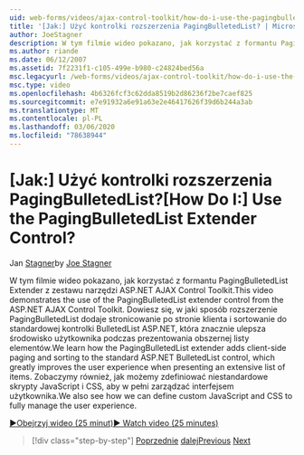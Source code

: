 ```yaml
---
uid: web-forms/videos/ajax-control-toolkit/how-do-i-use-the-pagingbulletedlist-extender-control
title: '[Jak:] Użyć kontrolki rozszerzenia PagingBulletedList? | Microsoft Docs'
author: JoeStagner
description: W tym filmie wideo pokazano, jak korzystać z formantu PagingBulletedList Extender z zestawu narzędzi ASP.NET AJAX Control Toolkit. Dowiesz się, jak rozszerzy PagingBulletedList...
ms.author: riande
ms.date: 06/12/2007
ms.assetid: 7f2231f1-c105-499e-b980-c24824bed56a
msc.legacyurl: /web-forms/videos/ajax-control-toolkit/how-do-i-use-the-pagingbulletedlist-extender-control
msc.type: video
ms.openlocfilehash: 4b6326fcf3c62dda8519b2d86236f2be7caef825
ms.sourcegitcommit: e7e91932a6e91a63e2e46417626f39d6b244a3ab
ms.translationtype: MT
ms.contentlocale: pl-PL
ms.lasthandoff: 03/06/2020
ms.locfileid: "78638944"
---
```

# <a name="how-do-i-use-the-pagingbulletedlist-extender-control"></a><span data-ttu-id="93552-105">[Jak:] Użyć kontrolki rozszerzenia PagingBulletedList?</span><span class="sxs-lookup"><span data-stu-id="93552-105">[How Do I:] Use the PagingBulletedList Extender Control?</span></span>

<span data-ttu-id="93552-106">Jan [Stagner](https://github.com/JoeStagner)</span><span class="sxs-lookup"><span data-stu-id="93552-106">by [Joe Stagner](https://github.com/JoeStagner)</span></span>

<span data-ttu-id="93552-107">W tym filmie wideo pokazano, jak korzystać z formantu PagingBulletedList Extender z zestawu narzędzi ASP.NET AJAX Control Toolkit.</span><span class="sxs-lookup"><span data-stu-id="93552-107">This video demonstrates the use of the PagingBulletedList extender control from the ASP.NET AJAX Control Toolkit.</span></span> <span data-ttu-id="93552-108">Dowiesz się, w jaki sposób rozszerzenie PagingBulletedList dodaje stronicowanie po stronie klienta i sortowanie do standardowej kontrolki BulletedList ASP.NET, która znacznie ulepsza środowisko użytkownika podczas prezentowania obszernej listy elementów.</span><span class="sxs-lookup"><span data-stu-id="93552-108">We learn how the PagingBulletedList extender adds client-side paging and sorting to the standard ASP.NET BulletedList control, which greatly improves the user experience when presenting an extensive list of items.</span></span> <span data-ttu-id="93552-109">Zobaczymy również, jak możemy zdefiniować niestandardowe skrypty JavaScript i CSS, aby w pełni zarządzać interfejsem użytkownika.</span><span class="sxs-lookup"><span data-stu-id="93552-109">We also see how we can define custom JavaScript and CSS to fully manage the user experience.</span></span>

[<span data-ttu-id="93552-110">&#9654;Obejrzyj wideo (25 minut)</span><span class="sxs-lookup"><span data-stu-id="93552-110">&#9654; Watch video (25 minutes)</span></span>](https://channel9.msdn.com/Blogs/ASP-NET-Site-Videos/how-do-i-use-the-pagingbulletedlist-extender-control)

> [!div class="step-by-step"]
> <span data-ttu-id="93552-111">[Poprzednie](how-do-i-use-the-aspnet-ajax-listsearch-extender.md)
> [dalej](how-do-i-use-the-numericupdown-extender-control.md)</span><span class="sxs-lookup"><span data-stu-id="93552-111">[Previous](how-do-i-use-the-aspnet-ajax-listsearch-extender.md)
[Next](how-do-i-use-the-numericupdown-extender-control.md)</span></span>
